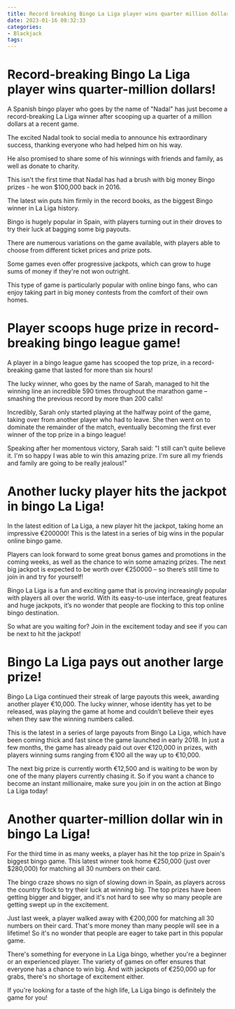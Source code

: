 ```yaml
---
title: Record breaking Bingo La Liga player wins quarter million dollars!
date: 2023-01-16 08:32:33
categories:
- Blackjack
tags:
---
```



# Record-breaking Bingo La Liga player wins quarter-million dollars!

A Spanish bingo player who goes by the name of "Nadal" has just become a record-breaking La Liga winner after scooping up a quarter of a million dollars at a recent game.

The excited Nadal took to social media to announce his extraordinary success, thanking everyone who had helped him on his way.

He also promised to share some of his winnings with friends and family, as well as donate to charity.

This isn't the first time that Nadal has had a brush with big money Bingo prizes - he won $100,000 back in 2016.

The latest win puts him firmly in the record books, as the biggest Bingo winner in La Liga history.

Bingo is hugely popular in Spain, with players turning out in their droves to try their luck at bagging some big payouts.

There are numerous variations on the game available, with players able to choose from different ticket prices and prize pots.

Some games even offer progressive jackpots, which can grow to huge sums of money if they're not won outright.

This type of game is particularly popular with online bingo fans, who can enjoy taking part in big money contests from the comfort of their own homes.

# Player scoops huge prize in record-breaking bingo league game!

A player in a bingo league game has scooped the top prize, in a record-breaking game that lasted for more than six hours!

The lucky winner, who goes by the name of Sarah, managed to hit the winning line an incredible 590 times throughout the marathon game – smashing the previous record by more than 200 calls!

Incredibly, Sarah only started playing at the halfway point of the game, taking over from another player who had to leave. She then went on to dominate the remainder of the match, eventually becoming the first ever winner of the top prize in a bingo league!

Speaking after her momentous victory, Sarah said: "I still can't quite believe it. I'm so happy I was able to win this amazing prize. I'm sure all my friends and family are going to be really jealous!"

# Another lucky player hits the jackpot in bingo La Liga!

In the latest edition of La Liga, a new player hit the jackpot, taking home an impressive €200000! This is the latest in a series of big wins in the popular online bingo game.

Players can look forward to some great bonus games and promotions in the coming weeks, as well as the chance to win some amazing prizes. The next big jackpot is expected to be worth over €250000 – so there’s still time to join in and try for yourself!

Bingo La Liga is a fun and exciting game that is proving increasingly popular with players all over the world. With its easy-to-use interface, great features and huge jackpots, it’s no wonder that people are flocking to this top online bingo destination.

So what are you waiting for? Join in the excitement today and see if you can be next to hit the jackpot!

# Bingo La Liga pays out another large prize!

Bingo La Liga continued their streak of large payouts this week, awarding another player €10,000. The lucky winner, whose identity has yet to be released, was playing the game at home and couldn’t believe their eyes when they saw the winning numbers called.

This is the latest in a series of large payouts from Bingo La Liga, which have been coming thick and fast since the game launched in early 2018. In just a few months, the game has already paid out over €120,000 in prizes, with players winning sums ranging from €100 all the way up to €10,000.

The next big prize is currently worth €12,500 and is waiting to be won by one of the many players currently chasing it. So if you want a chance to become an instant millionaire, make sure you join in on the action at Bingo La Liga today!

# Another quarter-million dollar win in bingo La Liga!

For the third time in as many weeks, a player has hit the top prize in Spain's biggest bingo game. This latest winner took home €250,000 (just over $280,000) for matching all 30 numbers on their card.

The bingo craze shows no sign of slowing down in Spain, as players across the country flock to try their luck at winning big. The top prizes have been getting bigger and bigger, and it's not hard to see why so many people are getting swept up in the excitement.

Just last week, a player walked away with €200,000 for matching all 30 numbers on their card. That's more money than many people will see in a lifetime! So it's no wonder that people are eager to take part in this popular game.

There's something for everyone in La Liga bingo, whether you're a beginner or an experienced player. The variety of games on offer ensures that everyone has a chance to win big. And with jackpots of €250,000 up for grabs, there's no shortage of excitement either.

If you're looking for a taste of the high life, La Liga bingo is definitely the game for you!